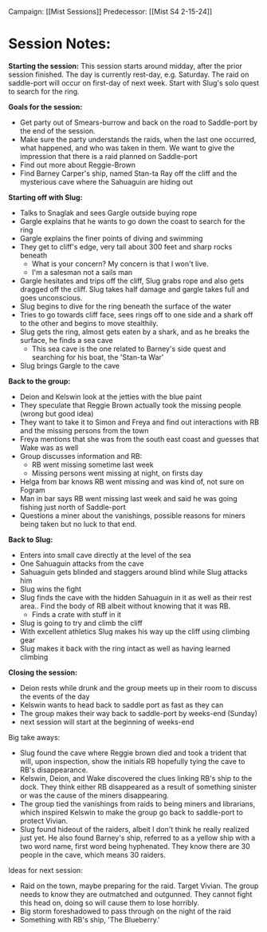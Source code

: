 Campaign: [[Mist Sessions]]
Predecessor: [[Mist S4 2-15-24]]

# Session Notes:

**Starting the session:**
This session starts around midday, after the prior session finished. The day is currently rest-day, e.g. Saturday. The raid on saddle-port will occur on first-day of next week. Start with Slug's solo quest to search for the ring. 

**Goals for the session:**
- Get party out of Smears-burrow and back on the road to Saddle-port by the end of the session. 
- Make sure the party understands the raids, when the last one occurred, what happened, and who was taken in them. We want to give the impression that there is a raid planned on Saddle-port 
- Find out more about Reggie-Brown
- Find Barney Carper's ship, named Stan-ta Ray off the cliff and the mysterious cave where the Sahuaguin are hiding out

**Starting off with Slug:**
- Talks to Snaglak and sees Gargle outside buying rope
- Gargle explains that he wants to go down the coast to search for the ring
- Gargle explains the finer points of diving and swimming
- They get to cliff's edge, very tall about 300 feet and sharp rocks beneath
	- What is your concern? My concern is that I won't live. 
	- I'm a salesman not a sails man
- Gargle hesitates and trips off the cliff, Slug grabs rope and also gets dragged off the cliff. Slug takes half damage and gargle takes full and goes unconscious.
- Slug begins to dive for the ring beneath the surface of the water
- Tries to go towards cliff face, sees rings off to one side and a shark off to the other and begins to move stealthily.
- Slug gets the ring, almost gets eaten by a shark, and as he breaks the surface, he finds a sea cave
	- This sea cave is the one related to Barney's side quest and searching for his boat, the 'Stan-ta War'
- Slug brings Gargle to the cave

**Back to the group:**
- Deion and Kelswin look at the jetties with the blue paint
- They speculate that Reggie Brown actually took the missing people (wrong but good idea)
- They want to take it to Simon and Freya and find out interactions with RB and the missing persons from the town
- Freya mentions that she was from the south east coast and guesses that Wake was as well
- Group discusses information and RB:
	- RB went missing sometime last week
	- Missing persons went missing at night, on firsts day
- Helga from bar knows RB went missing and was kind of, not sure on Fogram 
- Man in bar says RB went missing last week and said he was going fishing just north of Saddle-port 
- Questions a miner about the vanishings, possible reasons for miners being taken but no luck to that end. 

**Back to Slug:**
- Enters into small cave directly at the level of the sea
- One Sahuaguin attacks from the cave
- Sahuaguin gets blinded and staggers around blind while Slug attacks him
- Slug wins the fight 
- Slug finds the cave with the hidden Sahuaguin in it as well as their rest area.. Find the body of RB albeit without knowing that it was RB. 
	- Finds a crate with stuff in it 
- Slug is going to try and climb the cliff
- With excellent athletics Slug makes his way up the cliff using climbing gear
- Slug makes it back with the ring intact as well as having learned climbing 

**Closing the session:**
- Deion rests while drunk and the group meets up in their room to discuss the events of the day
- Kelswin wants to head back to saddle port as fast as they can 
- The group makes their way back to saddle-port by weeks-end (Sunday) 
- next session will start at the beginning of weeks-end 

Big take aways:
- Slug found the cave where Reggie brown died and took a trident that will, upon inspection, show the initials RB hopefully tying the cave to RB's disappearance. 
- Kelswin, Deion, and Wake discovered the clues linking RB's ship to the dock. They think either RB disappeared as a result of something sinister or was the cause of the miners disappearing. 
- The group tied the vanishings from raids to being miners and librarians, which inspired Kelswin to make the group go back to saddle-port to protect Vivian. 
- Slug found hideout of the raiders, albeit I don't think he really realized just yet. He also found Barney's ship, referred to as a yellow ship with a two word name, first word being hyphenated. They know there are 30 people in the cave, which means 30 raiders. 

Ideas for next session:
- Raid on the town, maybe preparing for the raid. Target Vivian. The group needs to know they are outmatched and outgunned. They cannot fight this head on, doing so will cause them to lose horribly. 
- Big storm foreshadowed to pass through on the night of the raid
- Something with RB's ship, 'The Blueberry.'